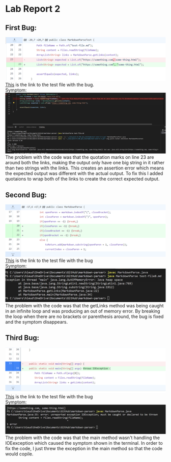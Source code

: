 # Lab Report 2
## First Bug:
![](images/BugFix.png)
[This](https://github.com/hdpham22/markdown-parser/commit/e778c5e27a92dc8ab6c980433cd2793908d1a45d)
is the link to the test file with the bug. <br>
Symptom:
![](images/Failure_1.png)
The problem with the code was that the quotation marks on line 23 are around both the links, making the output only have one big string in it rather than two strings with the links. This creates an assertion error which means the expected output was different with the actual output. To fix this I added quotaions to wrap both of the links to create the correct expected output. <br>
## Second Bug:
![](images/BugFix2.png)
[This](https://github.com/hdpham22/markdown-parser/blob/main/test-file8.md)
is the link to the test file with the bug<br>
Symptom:
![](images/Infinite.png)
The problem with the code was that the getLinks method was being caught in an infinite loop and was producing an out of memory error. By breaking the loop when there are no brackets or parenthesis around, the bug is fixed and the symptom disappears.<br>
## Third Bug:
![](images/BugFix3.png)
[This](https://github.com/hdpham22/markdown-parser/commit/9c16aafac5b77c18ad3085842855a2c09b750006)
is the link to the test file with the bug<br>
Symptom:
![](images/Exception.png)
The problem with the code was that the main method wasn't handling the IOEexception which caused the symptom shown in the terminal. In order to fix the code, I just threw the exception in the main method so that the code would copile.